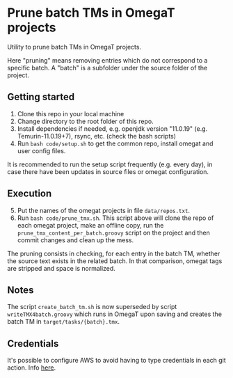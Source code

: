 # Prune batch TMs in OmegaT projects

Utility to prune batch TMs in OmegaT projects. 

Here "pruning" means removing entries which do not correspond to a specific batch. A "batch" is a subfolder under the source folder of the project.

## Getting started

1. Clone this repo in your local machine
2. Change directory to the root folder of this repo.
3. Install dependencies if needed, e.g. openjdk version "11.0.19" (e.g. Temurin-11.0.19+7), rsync, etc. (check the bash scripts)
4. Run `bash code/setup.sh` to get the common repo, install omegat and user config files.

It is recommended to run the setup script frequently (e.g. every day), in case there have been updates in source files or omegat configuration.

## Execution

5. Put the names of the omegat projects in file `data/repos.txt`.
6. Run `bash code/prune_tmx.sh`. This script above will clone the repo of each omegat project, make an offline copy, run the `prune_tmx_content_per_batch.groovy` script on the project and then commit changes and clean up the mess.

The pruning consists in checking, for each entry in the batch TM, whether the source text exists in the related batch. In that comparison, omegat tags are stripped and space is normalized.

## Notes

The script `create_batch_tm.sh` is now superseded by script `writeTMX4batch.groovy` which runs in OmegaT upon saving and creates the batch TM in `target/tasks/{batch}.tmx`.

## Credentials

It's possible to configure AWS to avoid having to type credentials in each git action. Info [here](https://github.com/capstanlqc/mk-omegat-team-projs/blob/master/docs/notes.txt).